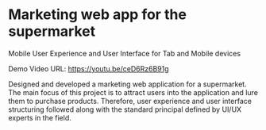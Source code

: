 # Marketing web app for the supermarket

Mobile User Experience and User Interface for Tab and Mobile devices

Demo Video URL:
 https://youtu.be/ceD6Rz6B91g
 
Designed and developed a marketing web application for a supermarket. The main focus of this project is to attract users into the application and lure them to purchase products. Therefore, user experience and user interface structuring followed along with the standard principal defined by UI/UX experts in the field.

